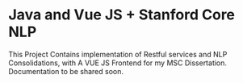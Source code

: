 # Java and Vue JS + Stanford Core NLP 
This Project Contains implementation of Restful services and NLP Consolidations, with A VUE JS Frontend for my MSC Dissertation. 
Documentation to be shared soon. 


